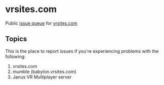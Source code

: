 # vrsites.com
Public [issue queue](https://github.com/vrsites/vrsites.com/issues) for [vrsites.com](http://vrsites.com)

## Topics
This is the place to report issues if you're experiencing problems with the following:

1. vrsites.com
2. mumble (babylon.vrsites.com)
3. Janus VR Multiplayer server
